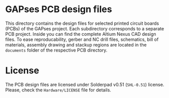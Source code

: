 # GAPses PCB design files
This directory contains the design files for selected printed circuit boards (PCBs) of the GAPses project.
Each subdirectory corresponds to a separate PCB project. Inside you can find the complete Altium Nexus CAD design files. To ease reproducability, gerber and NC drill files, schematics, bill of materials, assembly drawing and stackup regions are located in the `documents` folder of the respective PCB directory.


# License
The PCB design files are licensed under Solderpad v0.51 (`SHL-0.51`) license. Please, check the `Hardware/LICENSE` file for details.